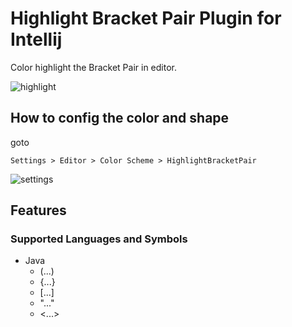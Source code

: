# Highlight Bracket Pair Plugin for Intellij

Color highlight the Bracket Pair in editor.

![highlight](https://github.com/qeesung/HighlightBracketPair/blob/master/images/highlight.gif)

## How to config the color and shape

goto 

```
Settings > Editor > Color Scheme > HighlightBracketPair
```

![settings](https://github.com/qeesung/HighlightBracketPair/blob/master/images/settings.jpeg)


## Features

### Supported Languages and Symbols

- Java
    - (...)
    - {...}
    - [...]
    - "..."
    - <...>
